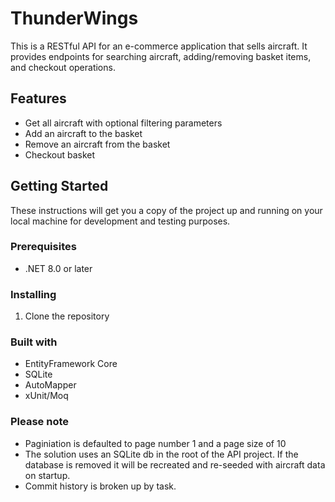# ThunderWings

This is a RESTful API for an e-commerce application that sells aircraft. It provides endpoints for searching aircraft, adding/removing basket items, and checkout operations.

## Features

- Get all aircraft with optional filtering parameters 
- Add an aircraft to the basket
- Remove an aircraft from the basket
- Checkout basket 

## Getting Started

These instructions will get you a copy of the project up and running on your local machine for development and testing purposes.

### Prerequisites

- .NET 8.0 or later

### Installing

1. Clone the repository

### Built with 

- EntityFramework Core
- SQLite
- AutoMapper
- xUnit/Moq

### Please note

- Paginiation is defaulted to page number 1 and a page size of 10
- The solution uses an SQLite db in the root of the API project. If the database is removed it will be recreated and re-seeded with aircraft data on startup. 
- Commit history is broken up by task. 
